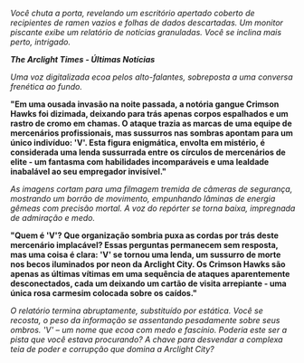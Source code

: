 _Você chuta a porta, revelando um escritório apertado coberto de recipientes de ramen vazios e folhas de dados descartadas. Um monitor piscante exibe um relatório de notícias granuladas. Você se inclina mais perto, intrigado._

**_The Arclight Times - Últimas Notícias_**

_Uma voz digitalizada ecoa pelos alto-falantes, sobreposta a uma conversa frenética ao fundo._

**"Em uma ousada invasão na noite passada, a notória gangue Crimson Hawks foi dizimada, deixando para trás apenas corpos espalhados e um rastro de cromo em chamas. O ataque trazia as marcas de uma equipe de mercenários profissionais, mas sussurros nas sombras apontam para um único indivíduo: 'V'. Esta figura enigmática, envolta em mistério, é considerada uma lenda sussurrada entre os círculos de mercenários de elite - um fantasma com habilidades incomparáveis e uma lealdade inabalável ao seu empregador invisível."**

_As imagens cortam para uma filmagem tremida de câmeras de segurança, mostrando um borrão de movimento, empunhando lâminas de energia gêmeas com precisão mortal. A voz do repórter se torna baixa, impregnada de admiração e medo._

**"Quem é 'V'? Que organização sombria puxa as cordas por trás deste mercenário implacável? Essas perguntas permanecem sem resposta, mas uma coisa é clara: 'V' se tornou uma lenda, um sussurro de morte nos becos iluminados por neon da Arclight City. Os Crimson Hawks são apenas as últimas vítimas em uma sequência de ataques aparentemente desconectados, cada um deixando um cartão de visita arrepiante - uma única rosa carmesim colocada sobre os caídos."**

_O relatório termina abruptamente, substituído por estática. Você se recosta, o peso da informação se assentando pesadamente sobre seus ombros. 'V' – um nome que ecoa com medo e fascínio. Poderia este ser a pista que você estava procurando? A chave para desvendar a complexa teia de poder e corrupção que domina a Arclight City?_

